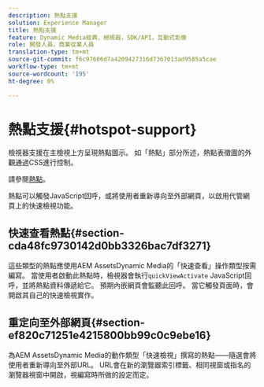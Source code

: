 ```yaml
---
description: 熱點支援
solution: Experience Manager
title: 熱點支援
feature: Dynamic Media經典，檢視器，SDK/API，互動式影像
role: 開發人員，商業從業人員
translation-type: tm+mt
source-git-commit: f6c97606d7a4209427316d7367013ad9585a5cae
workflow-type: tm+mt
source-wordcount: '195'
ht-degree: 0%

---
```



# 熱點支援{#hotspot-support}

檢視器支援在主檢視上方呈現熱點圖示。 如「熱點」部分所述，熱點表徵圖的外觀通過CSS進行控制。

請參閱[熱點](../../c-html5-aem-asset-viewers/c-html5-aem-interactive-images/c-html5-aem-interactive-image-customizingviewer/r-html5-aem-int-image-customize-hotspots.md#reference-2ac3cc414ef2467390bf53145f1d8d74)。

熱點可以觸發JavaScript回呼，或將使用者重新導向至外部網頁，以啟用代管網頁上的快速檢視功能。

## 快速查看熱點{#section-cda48fc9730142d0bb3326bac7df3271}

這些類型的熱點應使用AEM AssetsDynamic Media的「快速查看」操作類型按需編寫。 當使用者啟動此熱點時，檢視器會執行`quickViewActivate` JavaScript回呼，並將熱點資料傳遞給它。 預期內嵌網頁會監聽此回呼。 當它觸發頁面時，會開啟其自己的快速檢視實作。

## 重定向至外部網頁{#section-ef820c71251e4215800bb99c0c9ebe16}

為AEM AssetsDynamic Media的動作類型「快速檢視」撰寫的熱點——隨選會將使用者重新導向至外部URL。 URL會在新的瀏覽器索引標籤、相同視窗或指名的瀏覽器視窗中開啟，視編寫時所做的設定而定。
